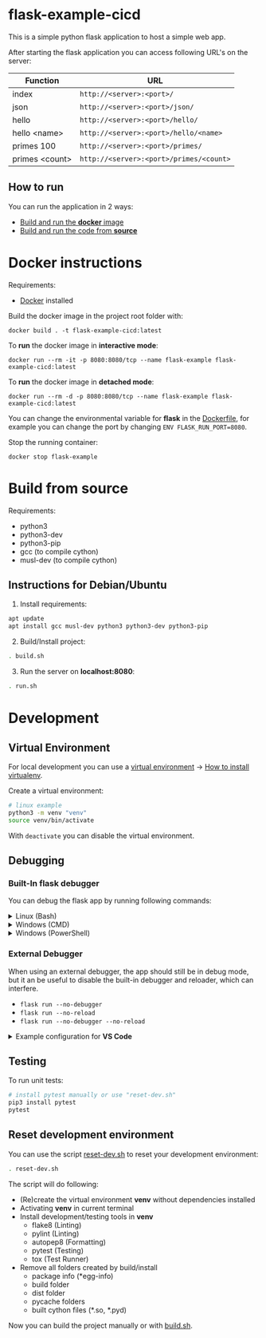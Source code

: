 # flask-example-cicd

This is a simple python flask application to host a simple web app.

After starting the flask application you can access following URL's on the server:

| Function        | URL                                     |
|-----------------|-----------------------------------------|
| index           | `http://<server>:<port>/`               |
| json            | `http://<server>:<port>/json/`          |
| hello           | `http://<server>:<port>/hello/`         |
| hello \<name>   | `http://<server>:<port>/hello/<name>`   |
| primes 100      | `http://<server>:<port>/primes/`        |
| primes \<count> | `http://<server>:<port>/primes/<count>` |

## How to run

You can run the application in 2 ways:

* [Build and run the **docker** image](#docker-instructions)
* [Build and run the code from **source**](#build-from-source)

# Docker instructions

Requirements:
* [Docker](https://docs.docker.com/desktop/) installed

Build the docker image in the project root folder with:

```docker
docker build . -t flask-example-cicd:latest
```

To **run** the docker image in **interactive mode**:

```docker
docker run --rm -it -p 8080:8080/tcp --name flask-example flask-example-cicd:latest
```

To **run** the docker image in **detached mode**:

```docker
docker run --rm -d -p 8080:8080/tcp --name flask-example flask-example-cicd:latest
```

You can change the environmental variable for **flask** in the [Dockerfile](Dockerfile), for example you can change the port by changing `ENV FLASK_RUN_PORT=8080`.

Stop the running container:

```docker
docker stop flask-example
```

# Build from source

Requirements:
* python3
* python3-dev
* python3-pip
* gcc (to compile cython)
* musl-dev (to compile cython)

## Instructions for Debian/Ubuntu

1. Install requirements:

```bash
apt update
apt install gcc musl-dev python3 python3-dev python3-pip
```
2. Build/Install project:

```bash
. build.sh
```

3. Run the server on **localhost:8080**:

```bash
. run.sh
```

# Development

## Virtual Environment

For local development you can use a [virtual environment](https://docs.python.org/3/tutorial/venv.html) → [How to install virtualenv](https://gist.github.com/Geoyi/d9fab4f609e9f75941946be45000632b). 

Create a virtual environment:

```bash
# linux example
python3 -m venv "venv"
source venv/bin/activate
````

With `deactivate` you can disable the virtual environment.

## Debugging

### Built-In flask debugger
You can debug the flask app by running following commands:

<details><summary>Linux (Bash)</summary>
<pre>
export FLASK_APP=flaskr.app
export FLASK_ENV=<b>development</b>
flask run
</pre></details>

<details><summary>Windows (CMD)</summary>
<pre>
set FLASK_APP=flaskr.app
set FLASK_ENV=<b>development</b>
flask run
</pre></details>

<details><summary>Windows (PowerShell)</summary>
<pre>
$env:FLASK_APP = "flaskr.app"
$env:FLASK_ENV = "<b>development</b>"
flask run
</pre></details>

### External Debugger

When using an external debugger, the app should still be in debug mode, but it an be useful to disable the built-in debugger and reloader, which can interfere.

* `flask run --no-debugger`
* `flask run --no-reload`
* `flask run --no-debugger --no-reload`

<details>
<summary>Example configuration for <b>VS Code</b></summary>

.vscode/launch.json

```json
{
    "version": "0.2.0",
    "configurations": [
        {
            "name": "Python: Flask",
            "type": "python",
            "request": "launch",
            "module": "flask",
            "env": {
                "FLASK_APP": "flaskr/app.py",
                "FLASK_ENV": "development",
                "FLASK_RUN_PORT" : "8080",
                "FLASK_DEBUG": "1"
            },
            "args": [
                "run",
                "--no-debugger"
            ],
            "jinja": true
        }
    ]
}
```
</details>

## Testing

To run unit tests:

```bash
# install pytest manually or use "reset-dev.sh"
pip3 install pytest 
pytest
```
## Reset development environment

You can use the script [reset-dev.sh](reset-dev.sh) to reset your development environment:

```bash
. reset-dev.sh
```

The script will do following:
* (Re)create the virtual environment **venv** without dependencies installed
* Activating **venv** in current terminal
* Install development/testing tools in **venv**
    * flake8 (Linting)
    * pylint (Linting)
    * autopep8 (Formatting)
    * pytest (Testing)
    * tox (Test Runner)
* Remove all folders created by build/install
    * package info (*egg-info)    
    * build folder
    * dist folder
    * pycache folders
    * built cython files (*.so, *.pyd)

Now you can build the project manually or with [build.sh](build.sh).